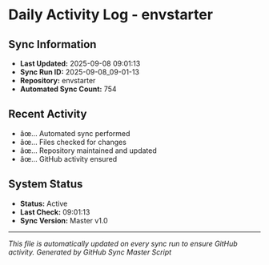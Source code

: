 ﻿# Daily Activity Log - envstarter

## Sync Information
- **Last Updated:** 2025-09-08 09:01:13
- **Sync Run ID:** 2025-09-08_09-01-13
- **Repository:** envstarter
- **Automated Sync Count:** 754

## Recent Activity
- âœ… Automated sync performed
- âœ… Files checked for changes
- âœ… Repository maintained and updated
- âœ… GitHub activity ensured

## System Status
- **Status:** Active
- **Last Check:** 09:01:13
- **Sync Version:** Master v1.0

---
*This file is automatically updated on every sync run to ensure GitHub activity.*
*Generated by GitHub Sync Master Script*
